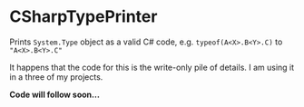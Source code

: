 # CSharpTypePrinter

Prints `System.Type` object as a valid C# code, e.g. `typeof(A<X>.B<Y>.C)` to `"A<X>.B<Y>.C"`

It happens that the code for this is the write-only pile of details.
I am using it in a three of my projects.

**Code will follow soon...**
